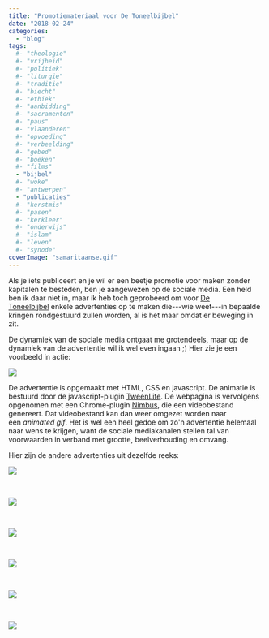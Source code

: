 ```yaml
---
title: "Promotiemateriaal voor De Toneelbijbel"
date: "2018-02-24"
categories: 
  - "blog"
tags:
  #- "theologie"
  #- "vrijheid"
  #- "politiek"
  #- "liturgie"
  #- "traditie"
  #- "biecht"
  #- "ethiek"
  #- "aanbidding"
  #- "sacramenten"
  #- "paus"
  #- "vlaanderen"
  #- "opvoeding"
  #- "verbeelding"
  #- "gebed"
  #- "boeken"
  #- "films"
  - "bijbel"
  #- "woke"
  #- "antwerpen"
  - "publicaties"
  #- "kerstmis"
  #- "pasen"
  #- "kerkleer"
  #- "onderwijs"
  #- "islam"
  #- "leven"
  #- "synode"
coverImage: "samaritaanse.gif"
---
```


Als je iets publiceert en je wil er een beetje promotie voor maken zonder kapitalen te besteden, ben je aangewezen op de sociale media. Een held ben ik daar niet in, maar ik heb toch geprobeerd om voor [De Toneelbijbel](http://toneelbijbel.gelovenleren.net/) enkele advertenties op te maken die---wie weet---in bepaalde kringen rondgestuurd zullen worden, al is het maar omdat er beweging in zit.

De dynamiek van de sociale media ontgaat me grotendeels, maar op de dynamiek van de advertentie wil ik wel even ingaan ;) Hier zie je een voorbeeld in actie:

[![](images/samaritaanse.gif)](http://toneelbijbel.gelovenleren.net/)

De advertentie is opgemaakt met HTML, CSS en javascript. De animatie is bestuurd door de javascript-plugin [TweenLite](https://greensock.com/docs/TweenLite). De webpagina is vervolgens opgenomen met een Chrome-plugin [Nimbus](https://chrome.google.com/webstore/detail/nimbus-screenshot-screen/bpconcjcammlapcogcnnelfmaeghhagj), die een videobestand genereert. Dat videobestand kan dan weer omgezet worden naar een _animated gif_. Het is wel een heel gedoe om zo'n advertentie helemaal naar wens te krijgen, want de sociale mediakanalen stellen tal van voorwaarden in verband met grootte, beelverhouding en omvang. 

Hier zijn de andere advertenties uit dezelfde reeks:

[![](images/bekoring.gif)](http://toneelbijbel.gelovenleren.net/)

 

[![](images/hemelvaart.gif)](http://toneelbijbel.gelovenleren.net/)

 

![](images/kruisdood.gif)

 

![](images/pilatus.gif)

 

![](images/annas.gif)

 

![](images/overspelige.gif)
